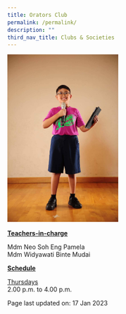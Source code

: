 ```yaml
---
title: Orators Club
permalink: /permalink/
description: ""
third_nav_title: Clubs & Societies
---
```

<img style="width: 50%;" src="/images/orators.jpeg">
<p><u><strong>Teachers-in-charge</strong></u></p>
<p>Mdm Neo Soh Eng Pamela<br>Mdm Widyawati Binte Mudai</p>
<p><u><strong>Schedule</strong></u></p>
<p><u>Thursdays</u><br>2.00 p.m. to 4.00 p.m.</p>
<p>Page last updated on: 17 Jan 2023</p>
